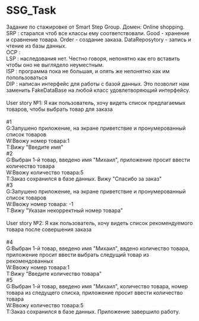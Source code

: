 # SSG_Task
Задание по стажировке от Smart Step Group. Домен: Online shopping.
<br />SRP : старался чтоб все классы ему соответствовали. Good - хранение и сравнение товара. Order - создание заказа. DataReposytory - запись и чтение из базы данных. 
<br />OCP :
<br />LSP : наследования нет. Честно говоря, непонятно как его вставить чтобы оно не выглядело неуместным.
<br />ISP : программа пока не большая, и опять же непонятно как им попользоваться
<br />DIP : написан интерфейс для работы с базой данных. Это позволит нам заменить FakeDataBase на любой класс удовлетворяющий интерфейсу.
<br />
<br />User story №1: Я как пользователь, хочу видеть список предлагаемых товаров, чтобы выбрать товар для заказа
<br />
<br />#1
<br />G:Запушено приложение, на экране приветствие и пронумерованный список товаров
<br />W:Ввожу номер товара:1
<br />T:Вижу "Введите имя"
<br />#2
<br />G:Выбран 1-й товар, введено имя "Михаил", приложение просит ввести количество товара
<br />W:Ввожу количество товара:5
<br />T:Заказ сохранился в базе данных. Вижу "Спасибо за заказ"
<br />#3
<br />G:Запушено приложение, на экране приветствие и пронумерованный список товаров
<br />W:Ввожу номер товара: -1
<br />T:Вижу "Указан некорректный номер товара"
<br />
<br />User story №2: Я как пользователь, хочу видеть список рекомендуемого товара после совершения заказа
<br />
<br />#4
<br />G:Выбран 1-й товар, введено имя "Михаил", ввдено количество товара, приложение просит ввести выбрать следущий товар из рекомендованных
<br />W:Ввожу номер товара:1
<br />T:Вижу "Введите количество товара"
<br />#5
<br />G:Выбран 1-й товар, введено имя "Михаил", количество товара, номер товара из следущего списка, приложение просит ввести количество товара
<br />W:Ввожу количество товара:5
<br />T:Заказ сохранился в базе данных. Приложение завершило  работу.
